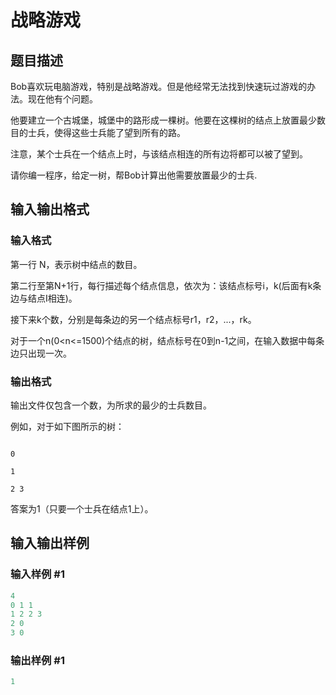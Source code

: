 # 战略游戏

## 题目描述

Bob喜欢玩电脑游戏，特别是战略游戏。但是他经常无法找到快速玩过游戏的办法。现在他有个问题。

他要建立一个古城堡，城堡中的路形成一棵树。他要在这棵树的结点上放置最少数目的士兵，使得这些士兵能了望到所有的路。

注意，某个士兵在一个结点上时，与该结点相连的所有边将都可以被了望到。

请你编一程序，给定一树，帮Bob计算出他需要放置最少的士兵.

## 输入输出格式

### 输入格式

第一行 N，表示树中结点的数目。

第二行至第N+1行，每行描述每个结点信息，依次为：该结点标号i，k(后面有k条边与结点I相连)。

接下来k个数，分别是每条边的另一个结点标号r1，r2，...，rk。

对于一个n(0<n<=1500)个结点的树，结点标号在0到n-1之间，在输入数据中每条边只出现一次。 

### 输出格式

输出文件仅包含一个数，为所求的最少的士兵数目。

例如，对于如下图所示的树：

```

0

1

2 3

```

答案为1（只要一个士兵在结点1上）。

## 输入输出样例

### 输入样例 #1

```cpp
4
0 1 1
1 2 2 3
2 0
3 0

```
### 输出样例 #1

```cpp
1

```
